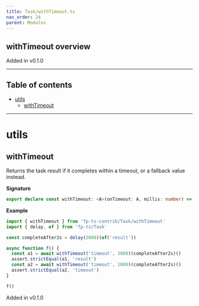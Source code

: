 ```yaml
---
title: Task/withTimeout.ts
nav_order: 24
parent: Modules
---
```


## withTimeout overview

Added in v0.1.0

---

<h2 class="text-delta">Table of contents</h2>

- [utils](#utils)
  - [withTimeout](#withtimeout)

---

# utils

## withTimeout

Returns the task result if it completes within a timeout, or a fallback value instead.

**Signature**

```ts
export declare const withTimeout: <A>(onTimeout: A, millis: number) => (ma: Task<A>) => Task<A>
```

**Example**

```ts
import { withTimeout } from 'fp-ts-contrib/Task/withTimeout'
import { delay, of } from 'fp-ts/Task'

const completeAfter2s = delay(2000)(of('result'))

async function f() {
  const a1 = await withTimeout('timeout', 3000)(completeAfter2s)()
  assert.strictEqual(a1, 'result')
  const a2 = await withTimeout('timeout', 1000)(completeAfter2s)()
  assert.strictEqual(a2, 'timeout')
}

f()
```

Added in v0.1.0
